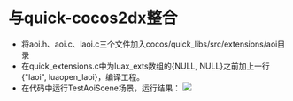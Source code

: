 # 与quick-cocos2dx整合
* 将aoi.h、aoi.c、laoi.c三个文件加入cocos/quick_libs/src/extensions/aoi目录
* 在quick_extensions.c中为luax_exts数组的{NULL, NULL}之前加上一行{"laoi", luaopen_laoi}，编译工程。
* 在代码中运行TestAoiScene场景，运行结果：
![](https://raw.githubusercontent.com/donnki/FasterGameEngine/master/Architecture.jpg)